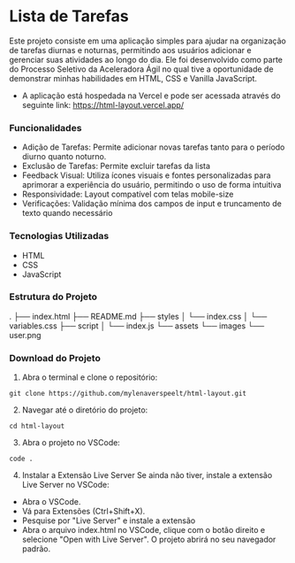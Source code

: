# Lista de Tarefas

Este projeto consiste em uma aplicação simples para ajudar na organização de tarefas diurnas e noturnas, permitindo aos usuários adicionar e gerenciar suas atividades ao longo do dia. Ele foi desenvolvido como parte do Processo Seletivo da Aceleradora Ágil no qual tive a oportunidade de demonstrar minhas habilidades em HTML, CSS e Vanilla JavaScript.

- A aplicação está hospedada na Vercel e pode ser acessada através do seguinte link: https://html-layout.vercel.app/ 

### Funcionalidades
- Adição de Tarefas: Permite adicionar novas tarefas tanto para o período diurno quanto noturno.
- Exclusão de Tarefas: Permite excluir tarefas da lista
- Feedback Visual: Utiliza ícones visuais e fontes personalizadas para aprimorar a experiência do usuário, permitindo o uso de forma intuitiva
- Responsividade: Layout compatível com telas mobile-size
- Verificações: Validação mínima dos campos de input e truncamento de texto quando necessário


### Tecnologias Utilizadas
- HTML
- CSS 
- JavaScript

### Estrutura do Projeto
.
├── index.html
├── README.md
├── styles
│   └── index.css
│   └── variables.css
├── script
│   └── index.js
└── assets
    └── images
        └── user.png


### Download do Projeto

1. Abra o terminal e clone o repositório:

```
git clone https://github.com/mylenaverspeelt/html-layout.git
```

2. Navegar até o diretório do projeto:

```
cd html-layout
```

3. Abra o projeto no VSCode:

```
code . 
```
4. Instalar a Extensão Live Server
Se ainda não tiver, instale a extensão Live Server no VSCode:

- Abra o VSCode.
- Vá para Extensões (Ctrl+Shift+X).
- Pesquise por "Live Server" e instale a extensão
- Abra o arquivo index.html no VSCode, clique com o botão direito e selecione "Open with Live Server". O projeto abrirá no seu navegador padrão.

